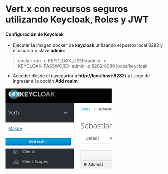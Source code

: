 # Vert.x con recursos seguros utilizando Keycloak, Roles y JWT

#### Configuración de Keycloak

- Ejecutar la imagen docker de **keycloak** utilizando el puerto local 8282 y el usuario y clave **admin**:

> docker run -e KEYCLOAK_USER=admin -e KEYCLOAK_PASSWORD=admin -p 8282:8080 jboss/keycloak

- Acceder desde el navegador a **http://localhost:8282/** y luego de ingresar a la opción **Add realm**: 
 
![Alt text](doc/img/keycloak/00.png?raw=true "Crear Realm")
